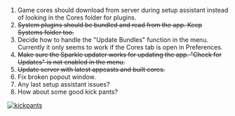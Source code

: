1. Game cores should download from server during setup assistant instead of looking in the Cores folder for plugins.
2. <s>System plugins should be bundled and read from the app. Keep Systems folder too.</s>
3. Decide how to handle the "Update Bundles" function in the menu. Currently it only seems to work if the Cores tab is open in Preferences.
4. <s>Make sure the Sparkle updater works for updating the app. "Check for Updates" is not enabled in the menu.</s>
5. <s>Update server with latest appcasts and built cores.</s>
6. Fix broken popout window.
7. Any last setup assistant issues?
8. How about some good kick pants? 
<div class="thumbnail"><a href="https://skitch.com/jedivulcan/8hscd/kickpants"><img src="https://img.skitch.com/20120525-cdc8m2w3immtj823tp24hh43mp.preview.jpg" alt="kickpants" /></a>